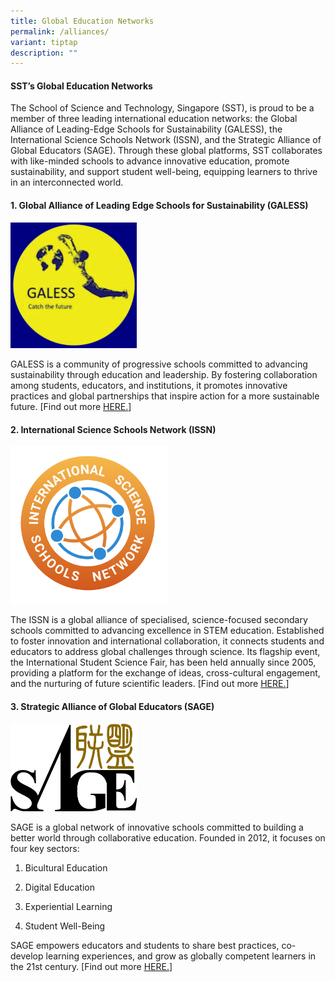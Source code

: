 ```yaml
---
title: Global Education Networks
permalink: /alliances/
variant: tiptap
description: ""
---
```

<h4>SST’s Global Education Networks</h4>
<p>The School of Science and Technology, Singapore (SST), is proud to be
a member of three leading international education networks: the Global
Alliance of Leading-Edge Schools for Sustainability (GALESS), the International
Science Schools Network (ISSN), and the Strategic Alliance of Global Educators
(SAGE). Through these global platforms, SST collaborates with like-minded
schools to advance innovative education, promote sustainability, and support
student well-being, equipping learners to thrive in an interconnected world.</p>
<h4>1. Global Alliance of Leading Edge Schools for Sustainability (GALESS)</h4>
<div class="isomer-image-wrapper">
<img style="width: 40%;" height="auto" width="100%" alt="" src="/images/Partners/GALESS.png">
</div>
<p>GALESS is a community of progressive schools committed to advancing sustainability
through education and leadership. By fostering collaboration among students,
educators, and institutions, it promotes innovative practices and global
partnerships that inspire action for a more sustainable future. [Find out
more <a href="https://www.galess.org/gls/" rel="noopener nofollow" target="_blank">HERE.</a>]</p>
<h4>2. International Science Schools Network (ISSN)</h4>
<div class="isomer-image-wrapper">
<img style="width: 50%;" height="auto" width="100%" alt="" src="/images/Partners/ISSN.png">
</div>
<p>The ISSN is a global alliance of specialised, science-focused secondary
schools committed to advancing excellence in STEM education. Established
to foster innovation and international collaboration, it connects students
and educators to address global challenges through science. Its flagship
event, the International Student Science Fair, has been held annually since
2005, providing a platform for the exchange of ideas, cross-cultural engagement,
and the nurturing of future scientific leaders. [Find out more <a href="https://issn-education.org/" rel="noopener nofollow" target="_blank">HERE.</a>]</p>
<p></p>
<h4>3. Strategic Alliance of Global Educators (SAGE)</h4>
<div class="isomer-image-wrapper">
<img style="width: 40%;" height="auto" width="100%" alt="" src="/images/Partners/SAGE.png">
</div>
<p>SAGE is a global network of innovative schools committed to building a
better world through collaborative education. Founded in 2012, it focuses
on four key sectors:</p>
<ol data-tight="true" class="tight">
<li>
<p>Bicultural Education</p>
</li>
<li>
<p>Digital Education</p>
</li>
<li>
<p>Experiential Learning</p>
</li>
<li>
<p>Student Well-Being</p>
</li>
</ol>
<p>SAGE empowers educators and students to share best practices, co-develop
learning experiences, and grow as globally competent learners in the 21st
century. [Find out more <a href="https://sagesch.org/" rel="noopener nofollow" target="_blank">HERE.</a>]</p>
<p></p>
<p></p>
